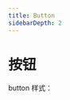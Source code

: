 ```yaml
---
title: Button
sidebarDepth: 2
---
```


# 按钮

button 样式：

<ClientOnly><button-demos></button-demos></ClientOnly>